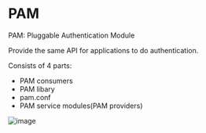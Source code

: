 # PAM
PAM: Pluggable Authentication Module

Provide the same API for applications to do authentication.

Consists of 4 parts:

- PAM consumers
- PAM libary
- pam.conf
- PAM service modules(PAM providers)

![image](https://user-images.githubusercontent.com/456210/151132661-949d4a27-6a06-4d42-9dbf-f6c7696bf30b.png)
